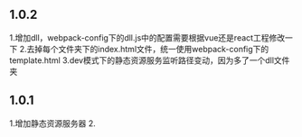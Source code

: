 ## 1.0.2
1.增加dll，webpack-config下的dll.js中的配置需要根据vue还是react工程修改一下
2.去掉每个文件夹下的index.html文件，统一使用webpack-config下的template.html
3.dev模式下的静态资源服务监听路径变动，因为多了一个dll文件夹

## 1.0.1
1.增加静态资源服务器
2.